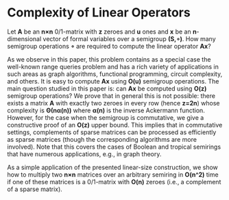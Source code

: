 # Complexity of Linear Operators

Let **A** be an **n×n** 0/1-matrix with **z** zeroes and **u** ones and **x** be
an **n**-dimensional vector of formal variables over a semigroup **(S,∘)**.
How many semigroup operations **∘** are required to compute the linear operator **Ax**?

As we observe in this paper, this problem contains as a special case the well-known
range queries problem and has a rich variety of applications in such areas as graph
algorithms, functional programming, circuit complexity, and others. It is easy to
compute **Ax** using **O(u)** semigroup operations. The main question studied in
this paper is: can **Ax** be computed using **O(z)** semigroup operations? We prove
that in general this is not possible: there exists a matrix **A** with exactly two
zeroes in every row (hence **z=2n**) whose complexity is **Θ(nα(n))** where **α(n)**
is the inverse Ackermann function. However, for the case when the semigroup is
commutative, we give a constructive proof of an **O(z)** upper bound. This implies
that in commutative settings, complements of sparse matrices can be processed as
efficiently as sparse matrices (though the corresponding algorithms are more
involved). Note that this covers the cases of Boolean and tropical semirings that
have numerous applications, e.g., in graph theory.

As a simple application of the presented linear-size construction, we show how to
multiply two **n×n** matrices over an arbitrary semiring in **O(n^2)** time if one
of these matrices is a 0/1-matrix with **O(n)** zeroes (i.e., a complement of a 
sparse matrix).
